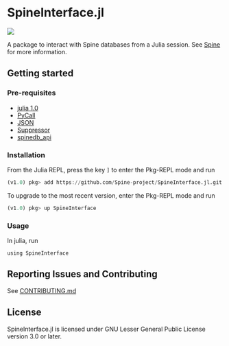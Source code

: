 # SpineInterface.jl

[![](https://img.shields.io/badge/docs-stable-blue.svg)](https://spine-project.github.io/SpineInterface.jl/latest/index.html)

A package to interact with Spine databases from a Julia session.
See [Spine](http://www.spine-model.org/) for more information.

## Getting started

### Pre-requisites

- [julia 1.0](https://julialang.org/)
- [PyCall](https://github.com/JuliaPy/PyCall.jl)
- [JSON](https://github.com/JuliaIO/JSON.jl)
- [Suppressor](https://github.com/JuliaData/Suppressor.jl)
- [spinedb_api](https://github.com/Spine-project/Spine-Database-API)

### Installation

From the Julia REPL, press the key `]` to enter the Pkg-REPL mode and run

```julia
(v1.0) pkg> add https://github.com/Spine-project/SpineInterface.jl.git
```

To upgrade to the most recent version, enter the Pkg-REPL mode and run

```julia
(v1.0) pkg> up SpineInterface
```


### Usage

In julia, run

```
using SpineInterface
```

## Reporting Issues and Contributing

See [CONTRIBUTING.md](CONTRIBUTING.md)

## License

SpineInterface.jl is licensed under GNU Lesser General Public License version 3.0 or later.
